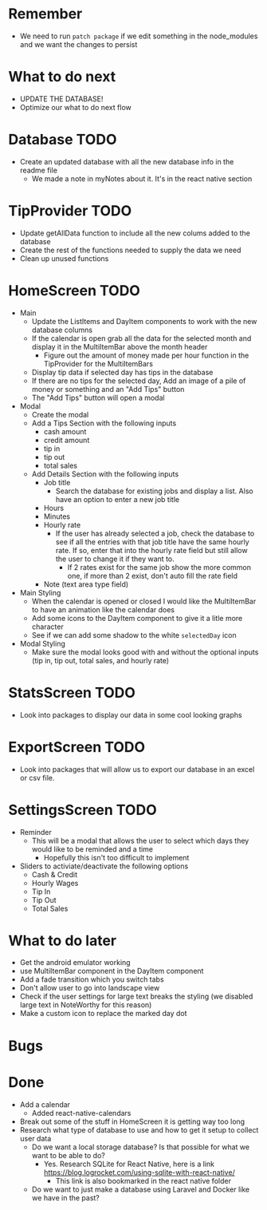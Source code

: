 # Remember

- We need to run `patch package` if we edit something in the node_modules and we want the changes to persist

# What to do next

- UPDATE THE DATABASE!
- Optimize our what to do next flow

# Database TODO

- Create an updated database with all the new database info in the readme file
  - We made a note in myNotes about it. It's in the react native section

# TipProvider TODO

- Update getAllData function to include all the new colums added to the database
- Create the rest of the functions needed to supply the data we need
- Clean up unused functions

# HomeScreen TODO

- Main
  - Update the ListItems and DayItem components to work with the new database columns
  - If the calendar is open grab all the data for the selected month and display it in the MultiItemBar above the month header
    - Figure out the amount of money made per hour function in the TipProvider for the MultiItemBars
  - Display tip data if selected day has tips in the database
  - If there are no tips for the selected day, Add an image of a pile of money or something and an "Add Tips" button
  - The "Add Tips" button will open a modal
- Modal
  - Create the modal
  - Add a Tips Section with the following inputs
    - cash amount
    - credit amount
    - tip in
    - tip out
    - total sales
  - Add Details Section with the following inputs
    - Job title
      - Search the database for existing jobs and display a list. Also have an option to enter a new job title
    - Hours
    - Minutes
    - Hourly rate
      - If the user has already selected a job, check the database to see if all the entries with that job title have the same hourly rate. If so, enter that into the hourly rate field but still allow the user to change it if they want to.
        - If 2 rates exist for the same job show the more common one, if more than 2 exist, don't auto fill the rate field
    - Note (text area type field)
- Main Styling
  - When the calendar is opened or closed I would like the MultiItemBar to have an animation like the calendar does
  - Add some icons to the DayItem component to give it a litle more character
  - See if we can add some shadow to the white `selectedDay` icon
- Modal Styling
  - Make sure the modal looks good with and without the optional inputs (tip in, tip out, total sales, and hourly rate)

# StatsScreen TODO

- Look into packages to display our data in some cool looking graphs

# ExportScreen TODO

- Look into packages that will allow us to export our database in an excel or csv file.

# SettingsScreen TODO

- Reminder
  - This will be a modal that allows the user to select which days they would like to be reminded and a time
    - Hopefully this isn't too difficult to implement
- Sliders to activiate/deactivate the following options
  - Cash & Credit
  - Hourly Wages
  - Tip In
  - Tip Out
  - Total Sales

# What to do later

- Get the android emulator working
- use MultiItemBar component in the DayItem component
- Add a fade transition which you switch tabs
- Don't allow user to go into landscape view
- Check if the user settings for large text breaks the styling (we disabled large text in NoteWorthy for this reason)
- Make a custom icon to replace the marked day dot

# Bugs

# Done

- Add a calendar
  - Added react-native-calendars
- Break out some of the stuff in HomeScreen it is getting way too long
- Research what type of database to use and how to get it setup to collect user data
  - Do we want a local storage database? Is that possible for what we want to be able to do?
    - Yes. Research SQLite for React Native, here is a link https://blog.logrocket.com/using-sqlite-with-react-native/
      - This link is also bookmarked in the react native folder
  - Do we want to just make a database using Laravel and Docker like we have in the past?
